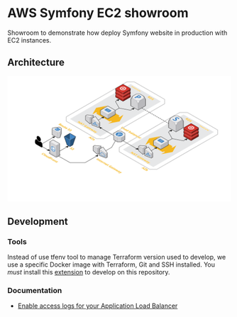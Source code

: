 # AWS Symfony EC2 showroom

Showroom to demonstrate how deploy Symfony website in production with EC2 instances.

## Architecture

![architecture](./docs/architecture.png)

## Development

### Tools

Instead of use tfenv tool to manage Terraform version used to develop, we use a specific Docker image with Terraform, Git and SSH installed.
You *must* install this [extension](https://marketplace.visualstudio.com/items?itemName=ms-vscode-remote.remote-containers) to develop on this repository.

### Documentation

- [Enable access logs for your Application Load Balancer](https://docs.aws.amazon.com/elasticloadbalancing/latest/application/load-balancer-access-logs.html)
